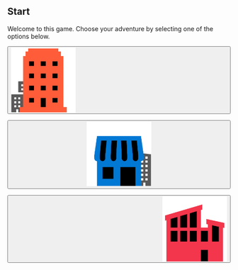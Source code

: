 <style>
.row::after{
    content: "";
    clear: both;
    display: table;
}

.container {
  position: relative;
  width: 33.3%;
  max-width: 400px;
}

.container img {
  width: 100%;
  height: auto;
}

.container .btn {
  position: absolute;
  top: 110%;
  left: 50%;
  transform: translate(-50%, -50%);
  -ms-transform: translate(-50%, -50%);
  background-color: black;
  color: white;
  font-size: 16px;
  padding: 16px 30px;
  border: none;
  cursor: pointer;
  border-radius: 5px;
  text-align: center;
}

.container .btn:hover {
  background-color: white;
  color: black;
}
</style>

## Start

Welcome to this game. Choose your adventure by selecting one of the options below.

<button class="btn"><img src="./media/hotel-icon.jpg" alt="Hotel" style="width:30%;float:left"></button>

<button class="btn"><img src="./media/supermarket-icon.jpg" alt="Supermarket" style="width:30%"></button>

<button class="btn"><img src="./media/hospital-icon.jpg" alt="Health care" style="width:30%;float:right"></button>


